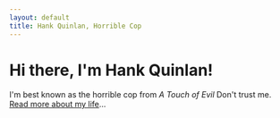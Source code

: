 ```yaml
---
layout: default
title: Hank Quinlan, Horrible Cop
---
```


# Hi there, I'm Hank Quinlan!

I'm best known as the horrible cop from *A Touch of Evil* Don't trust me. [Read more about my life](about.html)...

